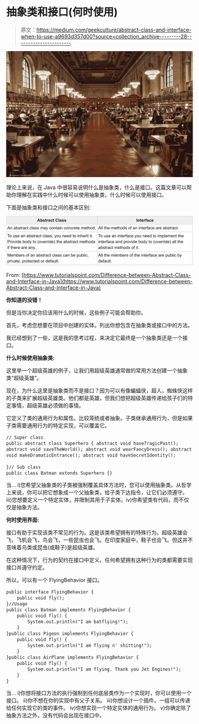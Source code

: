 # 抽象类和接口(何时使用)

> 原文：<https://medium.com/geekculture/abstract-class-and-interface-when-to-use-a9693d357d00?source=collection_archive---------28----------------------->

![](img/5e59e0900aa5dc56155e5839a55be70e.png)

理论上来说，在 Java 中很容易说明什么是抽象类，什么是接口。这篇文章可以帮助你理解在实践中什么时候可以使用抽象类，什么时候可以使用接口。

下面是抽象类和接口之间的基本区别:

![](img/22a93ba47b138e126bc1250dfa377e1c.png)

From: [https://www.tutorialspoint.com/Difference-between-Abstract-Class-and-Interface-in-Java](https://www.tutorialspoint.com/Difference-between-Abstract-Class-and-Interface-in-Java)

**你知道的没错！**

但是当你决定你应该用什么的时候，这些例子可能会帮助你。

首先，考虑您想要在项目中创建的实体。列出你想包含在抽象类或接口中的方法。

我已经想到了一些，这是我的思考过程，来决定它最终是一个抽象类还是一个接口。

**什么时候使用抽象类:**

这里举一个超级英雄的例子，让我们用超级英雄通常做的常用方法创建一个抽象类“超级英雄”。

现在，为什么这里是抽象类而不是接口？因为可以有像蝙蝠侠，超人，蜘蛛侠这样的子类来扩展超级英雄类。他们都是英雄，但我们想把超级英雄传递给孩子们的特定事情，超级英雄必须做的事情。

它定义了类的通用行为和属性。比较笼统或者抽象。子类继承通用行为，但是如果子类需要通用行为的特定实现，可以覆盖它。

```
// Super class
public abstract class Superhero { abstract void haveTragicPast(); abstract void saveTheWorld(); abstract void wearFancyDress(); abstract void makeDramaticEntrance(); abstract void haveSecretIdentity();

}// Sub class
public class Batman extends Superhero {}
```

当…
i)您希望父抽象类的子类被强制覆盖具体方法时，您可以使用抽象类。从哲学上来说，你可以把它想象成一个父抽象类，给子类下达指令，让它们必须遵守。
iii)您想要定义一个特定实体，并限制其用于子实体。iv)你希望类有代码，而不仅仅是抽象方法。

**何时使用界面:**

接口有助于实现该类不常见的行为。这是该类希望拥有的特殊行为。超级英雄会飞，飞机会飞，鸟会飞，一些昆虫也会飞。在印度家庭中，鞋子也会飞。但这并不意味着鸟类或昆虫(或鞋子)是超级英雄。

在这种情况下，行为的契约在接口中定义。任何希望拥有这种行为的类都需要实现接口并遵守约定。

所以，可以有一个 FlyingBehavior 接口。

```
public interface FlyingBehavior {
    public void fly();
}//Usage
public class Batman implements FlyingBehavior {
    public void fly() {
        System.out.println("I am batflying!");
    }
}public class Pigeon implements FlyingBehavior {
    public void fly() {
        System.out.println("I am flying n' shitting!");
    }
}public class AirPlane implements FlyingBehavior {
    public void fly() {
        System.out.println("I am flying. Thank you Jet Engines!");
    }
}
```

当…
i)你想将接口方法的执行强制到任何底层类作为一个实现时，你可以使用一个接口。
ii)你不想在你的实现中有父子关系。
iii)你想设计一个插件，一组可以传递给任何实现它的类的事件。
iv)你想实现一个特定实体的通用行为。
v)你确定除了抽象方法之外，没有代码会出现在接口中。
